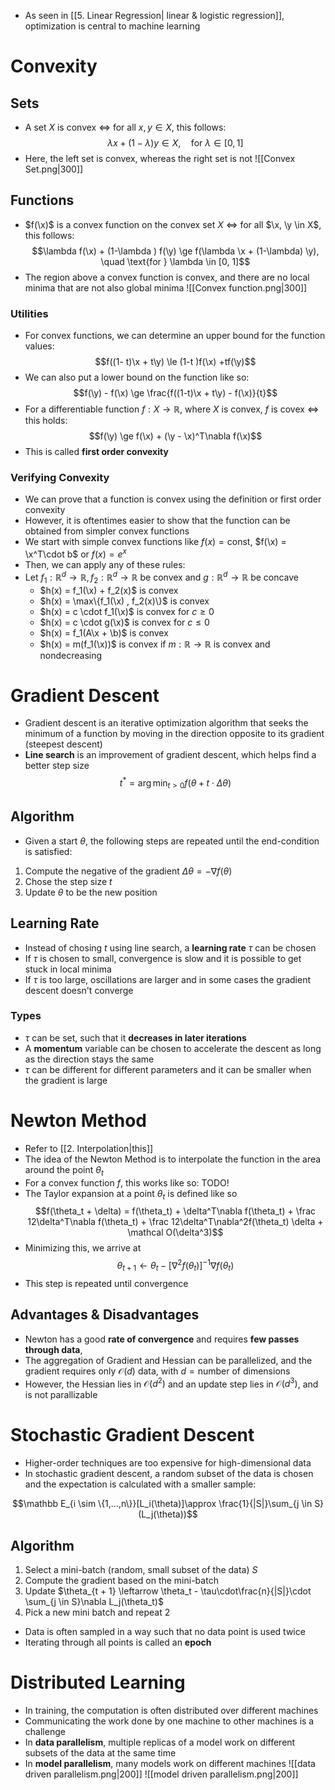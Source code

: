 $\DeclareMathOperator{\x}{\mathbf x} \DeclareMathOperator{\y}{\mathbf y} \DeclareMathOperator{\w}{\mathbf w}\DeclareMathOperator{\b}{\mathbf b}$
- As seen in [[5. Linear Regression| linear & logistic regression]], optimization is central to machine learning
# Convexity 
## Sets
- A set $X$ is convex $\Leftrightarrow$ for all $x, y \in X$, this follows: 
$$\lambda x + (1-\lambda) y \in X, \quad \text{for } \lambda \in [0, 1] $$
- Here, the left set is convex, whereas the right set is not
![[Convex Set.png|300]]
## Functions
- $f(\x)$ is a convex function on the convex set $X$ $\Leftrightarrow$ for all $\x, \y \in X$, this follows: 
$$\lambda f(\x) + (1-\lambda ) f(\y) \ge f(\lambda \x + (1-\lambda) \y), \quad \text{for } \lambda \in [0, 1]$$
- The region above a convex function is convex, and there are no local minima that are not also global minima 
![[Convex function.png|300]]
### Utilities
- For convex functions, we can determine an upper bound for the function values: 
$$f((1- t)\x + t\y) \le (1-t )f(\x) +tf(\y)$$
- We can also put a lower bound on the function like so: 
$$f(\y) - f(\x) \ge \frac{f((1-t)\x + t\y) - f(\x)}{t}$$
- For a differentiable function $f: X \to \mathbb R$, where $X$ is convex, $f$ is covex $\Leftrightarrow$ this holds:  
$$f(\y) \ge f(\x) + (\y - \x)^T\nabla f(\x)$$
- This is called **first order convexity**
### Verifying Convexity
-  We can prove that a function is convex using the definition or first order convexity
- However, it is oftentimes easier to show that the function can be obtained from simpler convex functions 
- We start with simple convex functions like $f(x) = \text{const}$, $f(\x) = \x^T\cdot b$ or $f(x) = e^x$ 
- Then, we can apply any of these rules: 
- Let $f_1: \mathbb R^d \to \mathbb R, \, f_2: \mathbb R^d \to \mathbb R$ be convex and $g: \mathbb R^d \to \mathbb R$ be concave
	- $h(x) = f_1(\x) + f_2(x)$ is convex
	- $h(x) = \max\{f_1(\x) , f_2(x)\}$ is convex
	- $h(x) = c \cdot f_1(\x)$ is convex for $c \ge 0$
	- $h(x) = c \cdot g(\x)$ is convex for $c \le 0$
	- $h(x) = f_1(A\x + \b)$ is convex
	- $h(x) = m(f_1(\x))$ is convex if $m: \mathbb R\to \mathbb R$ is  convex and nondecreasing
# Gradient Descent
- Gradient descent is an iterative optimization algorithm that seeks the minimum of a function by moving in the direction opposite to its gradient (steepest descent)
- **Line search** is an improvement of gradient descent, which helps find a better step size
$$t^* = \arg \min_{t > 0} f(\theta + t \cdot \Delta \theta)$$
## Algorithm
- Given a start $\theta$, the following steps are repeated until the end-condition is satisfied:
1. Compute the negative of the gradient $\Delta \theta = - \nabla f(\theta)$
3. Chose the step size $t$
4. Update $\theta$ to be the new position
## Learning Rate
- Instead of chosing $t$ using line search, a **learning rate** $\tau$ can be chosen
- If $\tau$ is chosen to small, convergence is slow and it is possible to get stuck in local minima
- If $\tau$ is too large, oscillations are larger and in some cases the gradient descent doesn't converge
### Types
- $\tau$ can be set, such that it **decreases in later iterations**
- A **momentum** variable can be chosen to accelerate the descent as long as the direction stays the same
- $\tau$ can be different for different parameters and it can be smaller when the gradient is large
# Newton Method
- Refer to [[2. Interpolation|this]]
- The idea of the Newton Method is to interpolate the function in the area around the point $\theta_t$
- For a convex function $f$, this works like so: TODO!
- The Taylor expansion at a point $\theta_t$ is defined like so
$$f(\theta_t + \delta) = f(\theta_t) + \delta^T\nabla f(\theta_t) + \frac 12\delta^T\nabla f(\theta_t) + \frac 12\delta^T\nabla^2f(\theta_t) \delta + \mathcal O(\delta^3)$$
- Minimizing this, we arrive at
$$\theta_{t+1}\leftarrow \theta_t-\left[\nabla^2 f(\theta_t)\right]^{-1}\nabla f(\theta_t)$$
- This step is repeated until convergence
## Advantages & Disadvantages
- Newton has a good **rate of convergence** and requires **few passes through data**, 
- The aggregation of Gradient and Hessian can be parallelized, and the gradient requires only $\mathcal O(d)$ data, with $d = \text{number of dimensions}$
- However, the Hessian lies in $\mathcal O(d^2)$ and an update step lies in $\mathcal O(d^3)$, and is not parallizable
# Stochastic Gradient Descent
- Higher-order techniques are too expensive for high-dimensional data
- In stochastic gradient descent, a random subset of the data is chosen and the expectation is calculated with a smaller sample: 

$$\mathbb E_{i \sim \{1,...,n\}}[L_i(\theta)]\approx \frac{1}{|S|}\sum_{j \in S} (L_j(\theta))$$
## Algorithm
1. Select a mini-batch (random, small subset of the data) $S$ 
2. Compute the gradient based on the mini-batch
3. Update $\theta_{t + 1} \leftarrow \theta_t - \tau\cdot\frac{n}{|S|}\cdot \sum_{j \in S}\nabla L_j(\theta_t)$
4. Pick a new mini batch and repeat 2 
- Data is often sampled in a way such that no data point is used twice
- Iterating through all points is called an **epoch**
# Distributed Learning
- In training, the computation is often distributed over different machines
- Communicating the work done by one machine to other machines is a challenge
- In **data parallelism**, multiple replicas of a model work on different subsets of the data at the same time
- In **model parallelism**, many models work on different machines
![[data driven parallelism.png|200]]  ![[model driven parallelism.png|200]]